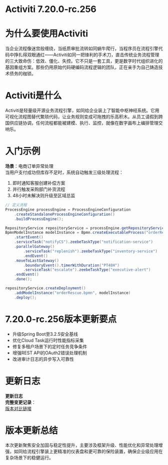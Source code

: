 # Activiti 7.20.0-rc.256
# 为什么要使用Activiti  
当企业流程像迷宫般缠绕，当纸质审批流转如同蜗牛爬行，当程序员在流程引擎代码中挣扎得双眼通红——Activiti如同一把锋利的手术刀，直击传统业务流程管理的三大致命伤：低效、僵化、失控。它不只是一套工具，更是数字时代组织进化的基因重组方案。那些仍用原始代码硬编码流程逻辑的团队，正在亲手为自己铸造技术债务的枷锁。

# Activiti是什么  
Activiti是轻量级开源业务流程引擎，如同给企业装上了智能中枢神经系统。它用可视化流程图替代繁琐代码，让业务规则变成可拖拽的乐高积木。从员工请假到跨国供应链协调，任何流程都能被建模、执行、监控，就像在数字画布上编排管理交响乐。

# 入门示例  
**场景**：电商订单异常处理  
当用户支付成功但库存不足时，系统自动触发三级处理流程：  
1. 即时通知客服创建补偿方案  
2. 并行触发采购部门补货流程  
3. 48小时未解决则升级至区域总监  

```java
// 定义流程
ProcessEngine processEngine = ProcessEngineConfiguration
    .createStandaloneProcessEngineConfiguration()
    .buildProcessEngine();

RepositoryService repositoryService = processEngine.getRepositoryService();
BpmnModelInstance modelInstance = Bpmn.createExecutableProcess("orderRescue")
    .startEvent()
    .serviceTask("notifyCS").zeebeTaskType("notification-service")
    .parallelGateway()
        .serviceTask("replenish").zeebeTaskType("inventory-service")
        .endEvent()
    .moveToLastGateway()
        .boundaryEvent().timerWithDuration("PT48H")
        .serviceTask("escalate").zeebeTaskType("executive-alert")
    .endEvent()
    .done();

repositoryService.createDeployment()
    .addModelInstance("orderRescue.bpmn", modelInstance)
    .deploy();
```

# 7.20.0-rc.256版本更新要点  
- 升级Spring Boot至3.2.5安全基线  
- 优化Cloud Task运行时性能指标采集  
- 修复多租户场景下的定时任务竞争条件  
- 增强REST API的OAuth2错误处理机制  
- 改进审计日志的异步写入可靠性

# 更新日志
**更新日志**  
**完整变更记录**：  
[版本对比链接](https://github.com/Activiti/Activiti/compare/7.20.0-rc.255...7.20.0-rc.256)

# 版本更新总结  
本次更新聚焦安全加固与稳定性提升，主要涉及框架升级、性能优化和异常处理增强，如同给流程引擎装上更精准的仪表盘和更可靠的保险装置，确保企业级应用在复杂场景下的稳健运行。